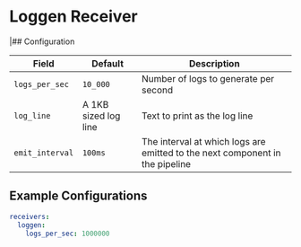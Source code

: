 # Loggen Receiver

|## Configuration

| Field      | Default          | Description                                                  |
| ---------- | ---------------- | ------------------------------------------------------------ |
| `logs_per_sec`      | `10_000`               | Number of logs to generate per second  |
| `log_line`      | A 1KB sized log line                | Text to print as the log line  |
| `emit_interval`    | `100ms`         | The interval at which logs are emitted to the next component in the pipeline |


## Example Configurations

```yaml
receivers:
  loggen:
    logs_per_sec: 1000000
```

